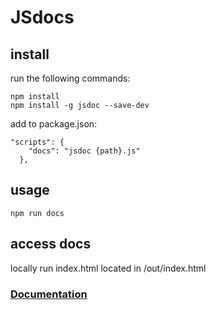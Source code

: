 # JSdocs

## install 
run the following commands:
``` 
npm install
npm install -g jsdoc --save-dev
```

add to package.json:
``` 
"scripts": {
    "docs": "jsdoc {path}.js"
  }, 
``` 

## usage
``` 
npm run docs
```


## access docs
locally run index.html located in /out/index.html
### [Documentation](out/index.html)